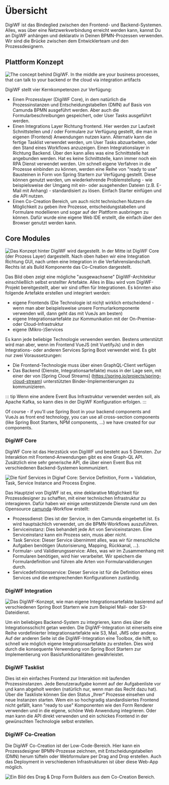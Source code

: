 # Übersicht

DigiWF ist das Bindeglied zwischen den Frontend- und Backend-Systemen. Alles, was über eine Netzwerkverbindung erreicht werden kann, kannst Du an DigiWF anhängen und deklarativ in Deinen BPMN-Prozessen verwenden. Wir sind die Brücke zwischen dem Entwicklerteam und den Prozessdesignern.

## Plattform Konzept

![The concept behind DigiWF. In the middle are your business processes, that can talk to your backend or
the cloud via integration artifacts](~@source/images/platform/architecture/digiwf_concept_process_and_integrationplatform.png)

DigiWF stellt vier Kernkompetenzen zur Verfügung:

- Einen Prozesslayer (DigiWF Core), in dem natürlich die Prozessinstanzen und Entscheidungstabellen (DMN) auf Basis von Camunda BPMN ausgeführt werden. Aber auch die Formularbeschreibungen gespeichert, oder User Tasks ausgeführt werden.
- Einen Integrations Layer Richtung frontend. Hier werden zur Laufzeit Schnittstellen und / oder Formulare zur Verfügung gestellt, die man in eigenen (Frontend) Anwendungen nutzen kann. Alternativ kann die fertige Tasklist verwendet werden, um User Tasks abzuarbeiten, oder den Stand eines Workflows anzuzeigen.
 Einen Integrationslayer in Richtung Backend. Über den kann alles was eine Schnittstelle hat angebunden werden. Hat es keine Schnittstelle, kann immer noch ein RPA Dienst verwendet werden. Um schnell eigene Verfahren in die Prozesse einbinden zu können, werden eine Reihe von "ready to use" Bausteinen in Form von Spring Startern zur Verfügung gestellt. Diese können genutzt werden, um wiederkehrende Problemstellung - wie beispielsweise der Umgang mit ein- oder ausgehenden Dateien (z.B. E-Mail mit Anhang) - standardisiert zu lösen. Einfach Starter einfügen und die API nutzen.
- Einen Co-Creation Bereich, um auch nicht technischen Nutzern die Möglichkeit zu geben ihre Prozesse, entscheidungstabellen und Formulare modellieren und sogar auf der Plattform ausbringen zu können. Dafür wurde eine eigene Web IDE erstellt, die einfach über den Browser genutzt werden kann.

## Core Modules


![Das Konzept hinter DigiWF wird dargestellt. In der Mitte ist DigiWF Core (der Prozess Layer) dargestellt.
Nach oben haben wir eine Integration Richtung GUI, nach unten eine Integration in die Verfahrenslandschaft. Rechts
ist als Build Komponente das Co-Creation dargestellt.](~@source/images/platform/architecture/digiwf_how_to_integrate_your_app.png)

Das Bild oben zeigt eine mögliche "ausgewachsene" DigiWF-Architektur einschließlich selbst erstellter Artefakte. Alles in
Blau wird vom DigiWF-Projekt bereitgestellt, aber wir sind offen für Integrationen. Es könnten also folgende Artefakte
erstellen und integriert werden:

- eigene Frontends (Die Technologie ist nichjt wirklich entscheidend - wenn man aber beispielsweise unsere
  Formurlarkomponente verwenden will, dann geht das mit VueJs am besten)
- eigene Integrationsartefakte zur Kommunikation mit der On-Premise- oder Cloud-Infrastruktur
- eigene (Mikro-)Services

Es kann jede beliebige Technologie verwenden werden. Bestens unterstützt wird man aber, wenn im Frontend VueJS (mit
VuetifyJs) und in den Integrations- oder anderen Services Spring Boot verwendet wird. Es gibt nur zwei Voraussetzungen:

- Die Frontend-Technologie muss über einen GraphQL-Client verfügen
- Das Backend (Dienste, Integrationsartefakte) muss in der Lage sein, mit einer der von [Spring Cloud Streams]
  (https://spring.io/projects/spring-cloud-stream) unterstützten Binder-Implementierungen zu kommunizieren.

::: tip
Wenn eine andere Event Bus Infrastruktur verwendet werden soll, als Apache Kafka, so kann dies in der DigiWF 
Konfiguration erfolgen.
:::

Of course - if you'll use Spring Boot in your backend components and VueJs as front end technology, you can use all cross-section components (like Spring Boot Starters, NPM components, ...) we have created for our components.

### DigiWF Core
DigiWF Core ist das Herzstück von DigiWF und besteht aus 5 Diensten. Zur Interaktion mit Frontend-Anwendungen gibt
es eine Graph-QL API. Zusätzlich eine sehr generische API, die über einen Event Bus mit verschiedenen
Backend-Systemen kommuniziert.


![Die fünf Services in Digiwf Core: Service Definition, Form + Validation, Task, Service Instance and
Process Engine.](~@source/images/platform/architecture/digiwf_core_services.png)

Das Hauptziel von DigiWF ist es, eine deklarative Möglichkeit für Prozessdesigner zu schaffen, mit einer technischen Infrastruktur zu interagieren. Dafür haben wir einige unterstützende Dienste rund um den Opensource [camunda](https://camunda.com/)-Workflow erstellt:

- Prozessdienst: Dies ist der Service, in den Camunda eingebettet ist. Es wird hauptsächlich verwendet, um die
  BPMN-Workflows auszuführen.
- Serviceinstanz: Dies behandelt jede Art von Serviceinstanzen. Eine Serviceinstanz kann ein Prozess sein, muss aber
  nicht.
- Task Service: Dieser Service übernimmt alles, was wir für menschliche Aufgaben benötigen (Autorisierung, Mapping, Rückkanal, ...).
- Formular- und Validierungsservice: Alles, was wir im Zusammenhang mit Formularen benötigen, wird hier verarbeitet.
  Wir speichern die Formulardefinition und führen alle Arten von Formularvalidierungen durch.
- Servicedefinitionsservice: Dieser Service ist für die Definition eines Services und die entsprechenden
  Konfigurationen
  zuständig.

### DigiWF Integration

![Das DigiWF-Konzept, wie man eigene Integrationsartefakte basierend auf verschiedenen Spring Boot
Startern wie zum Beispiel Mail- oder S3-Dateidienst.](~@source/images/platform/architecture/digiwf_how_to_build_your_own_service.png)


Um ein beliebiges Backend-System zu integrieren, kann dies über die Integrationsschicht getan werden. Die
DigiWF-Integration ist einerseits eine Reihe vordefinierter Integrationsartefakte wie S3, Mail, JMS oder andere. Auf der anderen Seite ist die DigiWF-Integration eine Toolbox, die hilft, so schnell wie möglich eigene Integrationsartefakte zu erstellen. Dies wird durch die konsequente Verwendung von Spring Boot Startern zur Implementierung von Basisfunktionalitäten gewährleistet.

### DigiWF Tasklist
Dies ist ein einfaches Frontend zur Interaktion mit laufenden Prozessinstanzen. Jede Benutzeraufgabe kommt auf der
Aufgabenliste vor und kann abgeholt werden (natürlich nur, wenn man das Recht dazu hat). Über die Taskliste können
Sie den Status „Ihrer“ Prozesse einsehen und neue Instanzen starten. Wem ein so hochgradig standardisiertes Frontend
nicht gefällt, kann "ready to use" Komponenten wie den Form Renderer verwenden und in die eigene, schöne Web Anwendung
integrieren.
Oder man kann die API direkt verwenden und ein schickes Frontend in der gewünschten Technologie selbst erstellen.

### DigiWF Co-Creation
Die DigiWF Co-Creation ist der Low-Code-Bereich. Hier kann ein Prozessdesigner BPMN-Prozesse zeichnen,
mit Entscheidungstabellen (DMN) herum tüfteln oder Webformulare per Drag and Drop erstellen. Auch das Deployment in
verschiedenen Infrastrukturen ist über diese Web-App möglich.

![Ein Bild des Drag & Drop Form Builders aus dem Co-Creation Bereich.](~@source/images/platform/architecture/form_builder.png)

